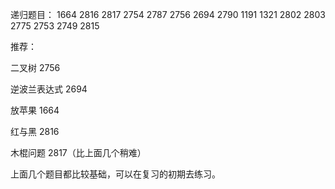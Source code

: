 递归题目：
1664
2816
2817
2754
2787
2756
2694
2790
1191
1321
2802
2803
2775
2753
2749
2815

推荐：

二叉树 2756

逆波兰表达式 2694 

放苹果 1664 

红与黑 2816 

木棍问题 2817（比上面几个稍难）

上面几个题目都比较基础，可以在复习的初期去练习。